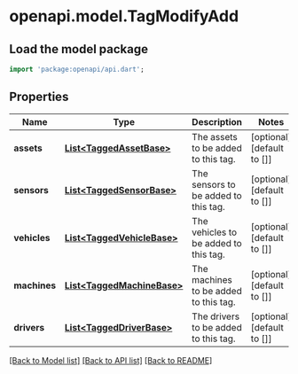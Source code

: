 # openapi.model.TagModifyAdd

## Load the model package
```dart
import 'package:openapi/api.dart';
```

## Properties
Name | Type | Description | Notes
------------ | ------------- | ------------- | -------------
**assets** | [**List&lt;TaggedAssetBase&gt;**](TaggedAssetBase.md) | The assets to be added to this tag. | [optional] [default to []]
**sensors** | [**List&lt;TaggedSensorBase&gt;**](TaggedSensorBase.md) | The sensors to be added to this tag. | [optional] [default to []]
**vehicles** | [**List&lt;TaggedVehicleBase&gt;**](TaggedVehicleBase.md) | The vehicles to be added to this tag. | [optional] [default to []]
**machines** | [**List&lt;TaggedMachineBase&gt;**](TaggedMachineBase.md) | The machines to be added to this tag. | [optional] [default to []]
**drivers** | [**List&lt;TaggedDriverBase&gt;**](TaggedDriverBase.md) | The drivers to be added to this tag. | [optional] [default to []]

[[Back to Model list]](../README.md#documentation-for-models) [[Back to API list]](../README.md#documentation-for-api-endpoints) [[Back to README]](../README.md)


